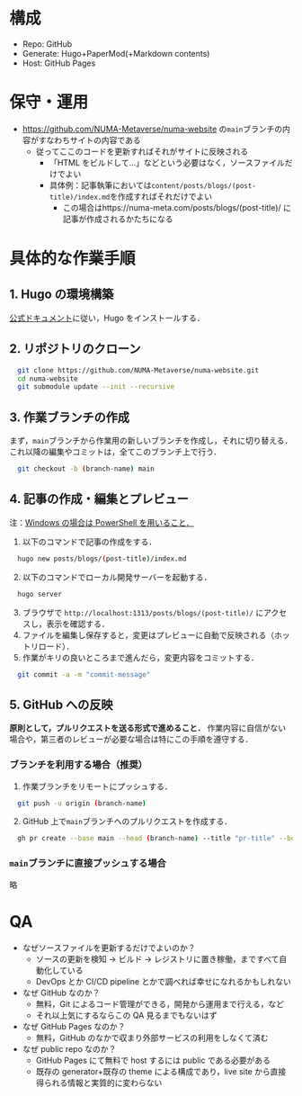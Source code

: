 # 構成

- Repo: GitHub
- Generate: Hugo+PaperMod(+Markdown contents)
- Host: GitHub Pages

# 保守・運用

- https://github.com/NUMA-Metaverse/numa-website の`main`ブランチの内容がすなわちサイトの内容である
  - 従ってここのコードを更新すればそれがサイトに反映される
    - 「HTML をビルドして...」などという必要はなく，ソースファイルだけでよい
    - 具体例：記事執筆においては`content/posts/blogs/(post-title)/index.md`を作成すればそれだけでよい
      - この場合はhttps://numa-meta.com/posts/blogs/(post-title)/ に記事が作成されるかたちになる

# 具体的な作業手順

## 1. Hugo の環境構築

[公式ドキュメント](https://gohugo.io/getting-started/installing/)に従い，Hugo をインストールする．

## 2. リポジトリのクローン

```bash
  git clone https://github.com/NUMA-Metaverse/numa-website.git
  cd numa-website
  git submodule update --init --recursive
```

## 3. 作業ブランチの作成

まず，`main`ブランチから作業用の新しいブランチを作成し，それに切り替える．これ以降の編集やコミットは，全てこのブランチ上で行う．

```bash
  git checkout -b (branch-name) main
```

## 4. 記事の作成・編集とプレビュー

注：[Windows の場合は PowerShell を用いること．](https://gohugo.io/getting-started/quick-start/#commands)

1. 以下のコマンドで記事の作成をする．

```bash
  hugo new posts/blogs/(post-title)/index.md
```

2.  以下のコマンドでローカル開発サーバーを起動する．

```bash
  hugo server
```

3.  ブラウザで `http://localhost:1313/posts/blogs/(post-title)/` にアクセスし，表示を確認する．
4.  ファイルを編集し保存すると，変更はプレビューに自動で反映される（ホットリロード）．
5.  作業がキリの良いところまで進んだら，変更内容をコミットする．

```bash
  git commit -a -m "commit-message"
```

## 5. GitHub への反映

**原則として，プルリクエストを送る形式で進めること．**
作業内容に自信がない場合や，第三者のレビューが必要な場合は特にこの手順を遵守する．

### ブランチを利用する場合（推奨）

1.  作業ブランチをリモートにプッシュする．

```bash
  git push -u origin (branch-name)
```

2.  GitHub 上で`main`ブランチへのプルリクエストを作成する．

```bash
  gh pr create --base main --head (branch-name) --title "pr-title" --body "description"
```

### `main`ブランチに直接プッシュする場合

略

# QA

- なぜソースファイルを更新するだけでよいのか？
  - ソースの更新を検知 → ビルド → レジストリに置き稼働，まですべて自動化している
  - DevOps とか CI/CD pipeline とかで調べれば幸せになれるかもしれない
- なぜ GitHub なのか？
  - 無料，Git によるコード管理ができる，開発から運用まで行える，など
  - それ以上気にするならこの QA 見るまでもないはず
- なぜ GitHub Pages なのか？
  - 無料，GitHub のなかで収まり外部サービスの利用をしなくて済む
- なぜ public repo なのか？
  - GitHub Pages にて無料で host するには public である必要がある
  - 既存の generator+既存の theme による構成であり，live site から直接得られる情報と実質的に変わらない
